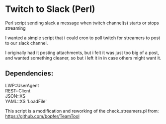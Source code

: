 # Twitch to Slack (Perl)
Perl script sending slack a message when twitch channel(s) starts or stops streaming

I wanted a simple script that i could cron to poll twitch for streamers to post to our slack channel.

I originally had it posting attachments, but i felt it was just too big of a post, and wanted something cleaner, so but i left it in in case others might want it.

Dependencies:
---------------
LWP::UserAgent  
REST::Client  
JSON::XS  
YAML::XS 'LoadFile'  


This script is a modification and reworking of the check_streamers.pl from:  
https://github.com/bopfer/TeamTool  
